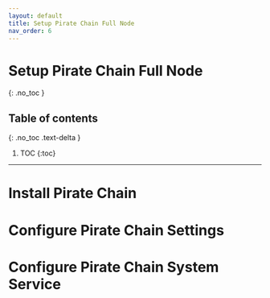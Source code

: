 ```yaml
---
layout: default
title: Setup Pirate Chain Full Node
nav_order: 6
---
```


# Setup Pirate Chain Full Node
{: .no_toc }

## Table of contents
{: .no_toc .text-delta }

1. TOC
{:toc}

---

# Install Pirate Chain

# Configure Pirate Chain Settings

# Configure Pirate Chain System Service

